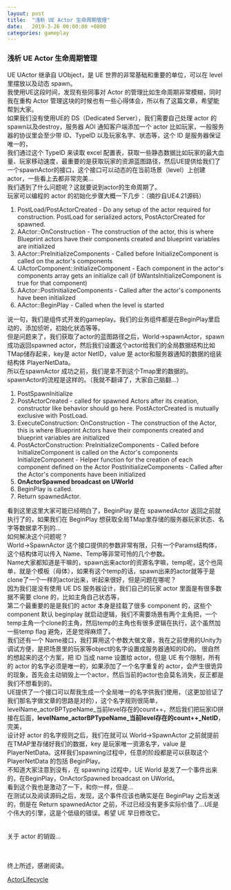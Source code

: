 ```yaml
---
layout: post
title:  "浅析 UE Actor 生命周期管理"
date:   2019-3-26 00:00:00 +0800
categories: gameplay
---
```


### 浅析 UE Actor 生命周期管理
UE UActor 继承自 UObject，是 UE 世界的非常基础和重要的单位，可以在 level 里摆放以及动态 spawn。<br>
我使用UE这段时间，发现有些同事对 Actor 的管理比如生命周期非常模糊，同时我在重构 Actor 管理这块的时候也有一些心得体会，所以有了这篇文章，希望能帮到大家。<br>
如果我们没有使用UE的 DS（Dedicated Server），我们需要自己处理 actor 的 spawn以及destroy，服务器 AOI 通知客户端添加一个 actor 比如玩家，一般服务器的协议里会至少带 ID、TypeID 以及玩家名字、状态等，这个 ID 是服务器保证唯一的，<br>
我们通过这个 TypeID 来读取 excel 配置表，获取一些静态数据比如玩家的最大血量、玩家移动速度，最重要的是获取玩家的资源蓝图路径，然后UE提供给我们了一个spawnActor的接口，这个接口可以动态的在当前场景（level）上创建 actor，一些看上去都非常完美...<br>
我们遇到了什么问题呢？这就要说到actor的生命周期了。<br>
玩家可以编程的 actor 的初始化步骤大概一下几步：（摘抄自UE4.21源码）<br>
1. PostLoad/PostActorCreated - Do any setup of the actor required for construction. PostLoad for serialized actors, PostActorCreated for spawned.  
2. AActor::OnConstruction - The construction of the actor, this is where Blueprint actors have their components created and blueprint variables are initialized
3. AActor::PreInitializeComponents - Called before InitializeComponent is called on the actor's components
4. UActorComponent::InitializeComponent - Each component in the actor's components array gets an initialize call (if bWantsInitializeComponent is true for that component)
5. AActor::PostInitializeComponents - Called after the actor's components have been initialized
6. AActor::BeginPlay - Called when the level is started

说一句，我们是组件式开发的gameplay。我们的业务组件都是在BeginPlay里启动的，添加侦听，初始化状态等等。<br>
但是问题来了，我们获取了actor的蓝图路径之后，World->spawnActor，spawn成功返回spawned actor，然后我们设置这个actor给我们的全局数据结构比如TMap储存起来，key是 actor NetID，value 是 actor和服务器通知的数据的组装结构体 PlayerNetData。<br>
所以在spawnActor 成功之前，我们是拿不到这个Tmap里的数据的。<br>
spawnActor的流程是这样的。（我就不翻译了，大家自己脑翻...）<br>

1. PostSpawnInitialize
2. PostActorCreated - called for spawned Actors after its creation, constructor like behavior should go here. PostActorCreated is mutually exclusive with PostLoad.
3. ExecuteConstruction:
OnConstruction - The construction of the Actor, this is where Blueprint Actors have their components created and blueprint variables are initialized
4. PostActorConstruction:
PreInitializeComponents - Called before InitializeComponent is called on the Actor's components
InitializeComponent - Helper function for the creation of each component defined on the Actor
PostInitializeComponents - Called after the Actor's components have been initialized
5. **OnActorSpawned broadcast on UWorld**
6. BeginPlay is called.
7. Return spawnedActor.

看到这里这里大家可能已经明白了，BeginPlay 是在 spawnedActor 返回之前就执行了的，如果我们在 BeginPlay 想获取全局TMap里存储的服务器玩家状态、名字等数据拿不到的...<br>
如何解决这个问题呢？<br>
World->SpawnActor 这个接口提供的参数非常有限，只有一个Params结构体，<br>
这个结构体可以传入 Name、Temp等非常可怜的几个参数。<br>
Name大家都知道是干嘛的，spawn出来actor的资源名字嘛，temp呢，这个也简单，就是个模板（母体），如果有这个temp的话，spawn出来的actor就等于是clone了一个一样的actor出来，听起来很好，但是问题在哪呢？<br>
因为我们是没有使用 UE DS 服务器设计，我们自己的玩家 actor 里面是有很多数据不需要 clone 的，比如主角自己状态等，<br>
第二个最重要的是是我们的 actor 本身是挂载了很多 component 的，这些个 component 默认 beginplay 就启动逻辑，我们不需要场景有两个主角把，一个temp主角一个clone的主角，然后temp的主角也有很多逻辑在执行，这个虽然加一些temp flag 避免，还是觉得麻烦了。<br>
我们还有一个 Name接口，我打算用这个参数大做文章，我在之前使用的Unity为调试方便，是把场景里的玩家等object的名字设置成服务器通知的ID的。
很自然的想起来的这个方案，把 ID 当成 name 设置给 actor，但是 UE 有个限制，所有的 actor 的名字必须是唯一的，如果添加了一个名字重复的 actor，会产生很诡异的现象，首先会主动销毁上一个actor，然后当前的actor也会莫名消失，反正都是我们不想看到的。<br>
UE提供了一个接口可以帮我生成一个全局唯一的名字供我们使用，（这更加验证了我们那名字做文章的思路是对的），这个名字规则很简单，levelName_actorBPTypeName_当前level存在的count++，然后我们把玩家ID拼接在后面，**levelName_actorBPTypeName_当前level存在的count++_NetID**，完美，<br>
设计好 actor 的名字规则之后，我们在就可以 World->SpawnActor 之前就提前在TMAP里存储好我们的数据，key 是玩家唯一资源名字，value 是 PlayerNetData。这样我们spawning过程中，任意的阶段都是可以获取这个 PlayerNetData 的包括 BeginPlay。<br>
不知道大家注意到没有，在 spawning 过程中，UE World 是发了一个事件出来的，在BeginPlay，OnActorSpawned broadcast on UWorld。<br>
看到这个我也是激动了一下，和你一样，但是...<br>
在测试以及阅读源码之后，发现，这个事件应该也确实是在 BeginPlay 之后发送的，倒是在 Return spawnedActor 之前，不过已经没有更多实际价值了...UE是个伟大的引擎，这是个低级的错误。希望 UE 早日修改它。<br>
<br>
<br>
关于 actor 的销毁...<br>
<br>
<br>

终上所述，感谢阅读。<br>

[ActorLifecycle](https://docs.unrealengine.com/en-us/Programming/UnrealArchitecture/Actors/ActorLifecycle)<br>

